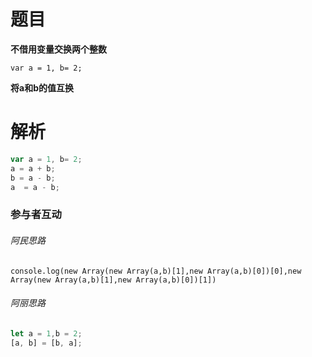# 题目

**不借用变量交换两个整数**

`var a = 1, b= 2;`

**将a和b的值互换**



# 解析

```javascript
var a = 1, b= 2;
a = a + b;
b = a - b;
a  = a - b;
```



### 参与者互动

###### 阿民思路

`console.log(new Array(new Array(a,b)[1],new Array(a,b)[0])[0],new Array(new Array(a,b)[1],new Array(a,b)[0])[1])`



###### 阿丽思路

```javascript
let a = 1,b = 2;
[a, b] = [b, a];
```

